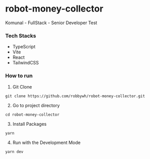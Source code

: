# robot-money-collector
Komunal - FullStack - Senior Developer Test

### Tech Stacks
- TypeScript
- Vite
- React
- TailwindCSS


### How to run

1. Git Clone
```
git clone https://github.com/robbywh/robot-money-collector.git
```

2. Go to project directory
```
cd robot-money-collector
```

3. Install Packages
```
yarn
```

4. Run with the Development Mode
```
yarn dev
```